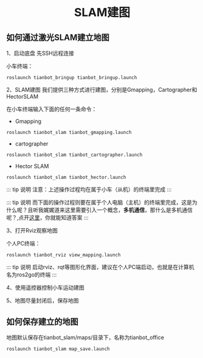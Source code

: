 <p style="font-size:30px ; font-weight:bolder; text-align:center">SLAM建图</p>

## 如何通过激光SLAM建立地图

1、启动底盘
先SSH远程连接

小车终端：
```shell
roslaunch tianbot_bringup tianbot_bringup.launch
```

2、SLAM建图
我们提供三种方式进行建图，分别是Gmapping，Cartographer和HectorSLAM

在小车终端输入下面的任何一条命令：
- Gmapping
```shell
roslaunch tianbot_slam tianbot_gmapping.launch
```
- cartographer

```shell
roslaunch tianbot_slam tianbot_cartographer.launch 
```
- Hector SLAM
```shell
roslaunch tianbot_slam tianbot_hector.launch
```

::: tip 说明
注意：上述操作过程均在属于小车（从机）的终端里完成
:::

::: tip 说明
而下面的操作过程则要在属于个人电脑（主机）的终端里完成，这是为什么呢？且听我娓娓道来这里需要引入一个概念，**多机通信**，那什么是多机通信呢？,点开[这里](/use_guide/ros2go/ros/multi_machine_communicate.md)，你就能知道答案
:::

3、打开Rviz观察地图

个人PC终端：
```shell
roslaunch tianbot_rviz view_mapping.launch
```

::: tip 说明
启动rviz、rqt等图形化界面，建议在个人PC端启动，也就是在计算机名为ros2go的终端
:::

4、使用遥控器控制小车运动建图

5、地图尽量封闭后，保存地图

## 如何保存建立的地图

地图默认保存在tianbot_slam/maps/目录下，名称为tianbot_office

```shell
roslaunch tianbot_slam map_save.launch
```